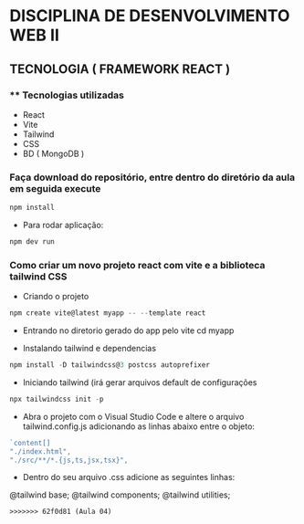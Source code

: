 # DISCIPLINA DE DESENVOLVIMENTO WEB II

## TECNOLOGIA ( FRAMEWORK REACT )

### ** Tecnologias utilizadas


* React
* Vite
* Tailwind
* CSS
* BD ( MongoDB )

### Faça download do repositório, entre dentro do diretório da aula em seguida execute

~~~javascript
npm install
~~~

* Para rodar aplicação:

~~~javascript
npm dev run
~~~

### Como criar um novo projeto react com vite e a biblioteca tailwind CSS

* Criando o projeto
~~~javascript
npm create vite@latest myapp -- --template react
~~~

* Entrando no diretorio gerado do app pelo vite
cd myapp

* Instalando tailwind e dependencias
~~~javascript
npm install -D tailwindcss@3 postcss autoprefixer
~~~

* Iniciando tailwind (irá gerar arquivos default de configurações
~~~javascript
npx tailwindcss init -p
~~~

* Abra o projeto com o Visual Studio Code e altere o arquivo tailwind.config.js
adicionando as linhas abaixo entre o objeto:

~~~javascript
`content[]
"./index.html",
"./src/**/*.{js,ts,jsx,tsx}",
~~~

* Dentro do seu arquivo .css adicione as seguintes linhas:

@tailwind base;
@tailwind components;
@tailwind utilities;
```
>>>>>>> 62f0d81 (Aula 04)
